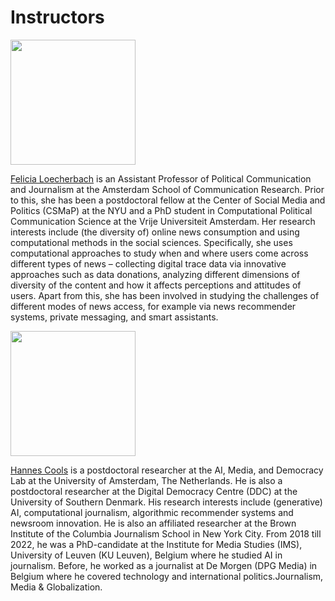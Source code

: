 # Instructors

<img src="../images/instructors/loecherbach.jpg" width="200"/>

[Felicia Loecherbach](https://felicialoecherbach.com) is an Assistant Professor
of Political Communication and Journalism at the Amsterdam School of
Communication Research. Prior to this, she has been a postdoctoral fellow at the
Center of Social Media and Politics (CSMaP) at the NYU and a PhD student in
Computational Political Communication Science at the Vrije Universiteit
Amsterdam. Her research interests include (the diversity of) online news
consumption and using computational methods in the social sciences.
Specifically, she uses computational approaches to study when and where users
come across different types of news – collecting digital trace data via
innovative approaches such as data donations, analyzing different dimensions of
diversity of the content and how it affects perceptions and attitudes of users.
Apart from this, she has been involved in studying the challenges of different
modes of news access, for example via news recommender systems, private
messaging, and smart assistants.

<img src="../images/instructors/cools.jpg" width="200"/>

[Hannes Cools](https://www.uva.nl/en/profile/c/o/h.cools/h.cools.html) is a
postdoctoral researcher at the AI, Media, and Democracy Lab at the University of
Amsterdam, The Netherlands. He is also a postdoctoral researcher at the Digital
Democracy Centre (DDC) at the University of Southern Denmark. His research
interests include (generative) AI, computational journalism, algorithmic
recommender systems and newsroom innovation. He is also an affiliated researcher
at the Brown Institute of the Columbia Journalism School in New York City. From
2018 till 2022, he was a PhD-candidate at the Institute for Media Studies (IMS),
University of Leuven (KU Leuven), Belgium where he studied AI in journalism.
Before, he worked as a journalist at De Morgen (DPG Media) in Belgium where he
covered technology and international politics.Journalism, Media & Globalization.
